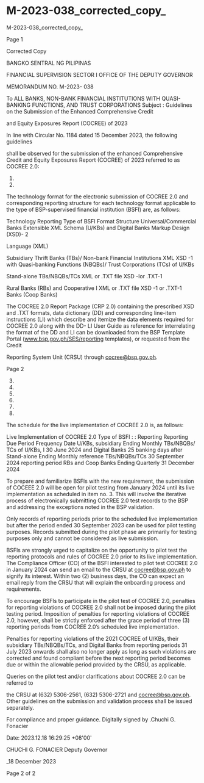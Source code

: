 # M-2023-038_corrected_copy_

M-2023-038_corrected_copy_

Page 1

Corrected Copy

BANGKO SENTRAL NG PILIPINAS

FINANCIAL SUPERVISION SECTOR I OFFICE OF THE DEPUTY GOVERNOR

MEMORANDUM NO. M-2023- 038

To ALL BANKS, NON-BANK FINANCIAL INSTITUTIONS WITH QUASI- BANKING FUNCTIONS, AND TRUST CORPORATIONS Subject : Guidelines on the Submission of the Enhanced Comprehensive Credit

and Equity Exposures Report (COCREE) of 2023

In line with Circular No. 1184 dated 15 December 2023, the following guidelines

shall be observed for the submission of the enhanced Comprehensive Credit and Equity Exposures Report (COCREE) of 2023 referred to as COCREE 2.0:

1)

2)

The technology format for the electronic submission of COCREE 2.0 and corresponding reporting structure for each technology format applicable to the type of BSP-supervised financial institution (BSFI) are, as follows:

Technology Reporting Type of BSFI Format Structure Universal/Commercial Banks Extensible XML Schema (U/KBs) and Digital Banks Markup Design (XSD)- 2

Language (XML)

Subsidiary Thrift Banks (TBs)/ Non-bank Financial Institutions XML XSD -1 with Quasi-banking Functions (NBQBs)/ Trust Corporations (TCs) of U/KBs

Stand-alone TBs/NBQBs/TCs XML or .TXT file XSD -lor .TXT-1

Rural Banks (RBs) and Cooperative I XML or .TXT file XSD -1 or .TXT-1 Banks (Coop Banks)

The COCREE 2.0 Report Package (CRP 2.0) containing the prescribed XSD and .TXT formats, data dictionary (DD) and corresponding line-item instructions (LI) which describe and itemize the data elements required for COCREE 2.0 along with the DD- LI User Guide as reference for interrelating the format of the DD and LI can be downloaded from the BSP Template Portal (www.bsp.gov.ph/SES/reporting templates), or requested from the Credit

Reporting System Unit (CRSU) through cocree@bsp.gov.ph.

Page 2

3)

4)

5)

6)

7)

8)

The schedule for the live implementation of COCREE 2.0 is, as follows:

Live Implementation of COCREE 2.0 Type of BSFI : : Reporting Reporting Due Period Frequency Date U/KBs, subsidiary Ending Monthly TBs/NBQBs/ TCs of U/KBs, I 30 June 2024 and Digital Banks 25 banking days after Stand-alone Ending Monthly reference TBs/NBQBs/TCs 30 September 2024 reporting period RBs and Coop Banks Ending Quarterly 31 December 2024

To prepare and familiarize BSFls with the new requirement, the submission of COCEEE 2.0 will be open for pilot testing from January 2024 until its live implementation as scheduled in item no. 3. This will involve the iterative process of electronically submitting COCREE 2.0 test records to the BSP and addressing the exceptions noted in the BSP validation.

Only records of reporting periods prior to the scheduled live implementation but after the period ended 30 September 2023 can be used for pilot testing purposes. Records submitted during the pilot phase are primarily for testing purposes only and cannot be considered as live submission.

BSFls are strongly urged to capitalize on the opportunity to pilot test the reporting protocols and rules of COCREE 2.0 prior to its live implementation. The Compliance Officer (CO) of the BSFI interested to pilot test COCREE 2.0 in January 2024 can send an email to the CRSU at cocree@bsp.gov.ph to signify its interest. Within two (2) business days, the CO can expect an email reply from the CRSU that will explain the onboarding process and requirements.

To encourage BSFls to participate in the pilot test of COCREE 2.0, penalties for reporting violations of COCREE 2.0 shall not be imposed during the pilot testing period. Imposition of penalties for reporting violations of COCREE 2.0, however, shall be strictly enforced after the grace period of three (3) reporting periods from COCREE 2.0’s scheduled live implementation.

Penalties for reporting violations of the 2021 COCREE of U/KBs, their subsidiary TBs/NBQBs/TCs, and Digital Banks from reporting periods 31 July 2023 onwards shall also no longer apply as long as such violations are corrected and found compliant before the next reporting period becomes due or within the allowable period provided by the CRSU, as applicable.

Queries on the pilot test and/or clarifications about COCREE 2.0 can be referred to

the CRSU at (632) 5306-2561, (632) 5306-2721 and cocree@bsp.gov.ph. Other guidelines on the submission and validation process shall be issued separately.

For compliance and proper guidance. Digitally signed by .Chuchi G. Fonacier

Date: 2023.12.18 16:29:25 +08'00'

CHUCHI G. FONACIER Deputy Governor

_18 December 2023

Page 2 of 2
